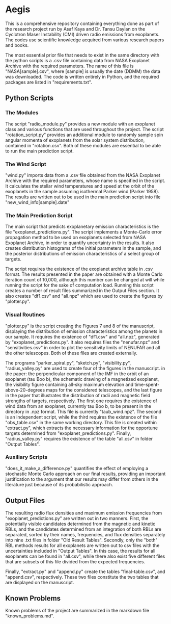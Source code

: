 # Aegis

This is a comprehensive repository containing everything done as 
part of the research project run by Asaf Kaya and Dr. Tansu Daylan
on the Cyclotron Maser Instability (CMI) driven radio emissions
from exoplanets. The codes use scientific knowledge acquired
from various research papers and books.

The most essential prior file that needs to exist in the same directory with the
python scripts is a .csv file containing data from NASA Exoplanet Archive with
the required parameters. The name of this file is "NASA[sample].csv", where
[sample] is usually the date (DDMM) the data was downloaded. The code is
written entirely in Python, and the required packages are listed in "requirements.txt".

## Python Scripts 

### The Modules
The script "radio_module.py" provides a new module with an exoplanet class
and various functions that are used throughout the project. The script
"rotation_script.py" provides an additional module to randomly sample spin angular
momenta of exoplanets from the solar system distribution, contained in "rotation.csv".
Both of these modules are essential to be able to run the main prediction script.

### The Wind Script
"wind.py" imports data from a .csv file obtained from the NASA Exoplanet
Archive with the required parameters, whose name is specified in the script.
It calculates the stellar wind temperatures and speed at the orbit
of the exoplanets in the sample assuming isothermal Parker wind (Parker 1958).
The results are written out to be used in the main prediction script into file
"new_wind_info[sample].date"

### The Main Prediction Script
The main script that predicts exoplanetary emission characteristics is the file
"exoplanet_predictions.py". The script implements a Monte-Carlo error propagation
method to be used on exoplanets selected from NASA Exoplanet Archive, in order to 
quantify uncertainty in the results. It also creates distribution histograms of 
the initial parameters in the sample, and the posterior distributions of emission
characteristics of a select group of targets.

The script requires the existence of the exoplanet archive table in .csv format.
The results presented in the paper are obtained with a Monte Carlo iteration count of
10,000, although this number can be changed at will while running the script for the
sake of computation load. Running this script creates a number of result files summarized in
the Output Files section. It also creates "df1.csv" and "all.npz" which are used to create the figures
by "plotter.py".

### Visual Routines
"plotter.py" is the script creating the Figures 7 and 8 of the manuscript, displaying the
distribution of emission characteristics among the planets in our sample. It requires the
existence of "df1.csv" and "all.npz", generated by "exoplanet_predictions.py". It also requires
files the "nenufar.npz" and "sensitivities.csv" in order to plot the sensitivity limits of NENUFAR
and all the other telescopes. Both of these files are created externally.

The programs "parker_spiral.py", "sketch.py", "visibility.py", "radius_valley.py"
are used to create four of the figures in the manuscript.
in the paper: the perpendicular component of the IMF in the orbit of an exoplanet
(tau Boo b), the schematic drawing of a magnetized exoplanet, the visibility
figure containing all-sky maximum elevation and time-spent-above-20-degrees maps
for the considered telescopes, and the last figure in the paper that illustrates the
distribution of radii and magnetic field strengths of targets,
respectively. The first one requires the existence
of wind data from an exoplanet, currently tau Boo b, to be present in the directory
in .npz format. This file is currently "taub_wind.npz". The second is an independent script,
while the third requires the existence of the file "obs_table.csv" in the same 
working directory. This file is created within "extract.py", which extracts the
necessary information for the opportune targets determined from
"exoplanet_predictions.py". Finally, "radius_valley.py" requires the existence of
the table "all.csv" in folder "Output Tables".

### Auxiliary Scripts
"does_it_make_a_difference.py" quantifies the effect of employing a stochastic Monte Carlo
approach on our final results, providing an important justification to the argument that our
results may differ from others in the literature just because of its probabilistic approach.

## Output Files
The resulting radio flux densities and maximum emission frequencies
from "exoplanet_predictions.py" are written
out in two manners. First, the potentially visible candidates determined from
the magnetic and kinetic RBLs, and the candidates determined from an integration
of both RBLs are separated, sorted by their names, frequencies, and flux densities
separately into nine .txt files in folder "Old Result Tables". 
Secondly, only the "both" RBL methods results for all exoplanets are 
written out to csv files with the uncertainties included in "Output Tables".
In this case, the results for all exoplanets can be found in "all.csv", while
there also exist five different files that are subsets of this file divided from
the expected frequencies.

Finally, "extract.py" and "append.py" create the tables "final-table.csv", and "append.csv",
respectively. These two files constitute the two tables that are displayed on the manuscript.


## Known Problems
Known problems of the project are summarized in the markdown file 
"known_problems.md".
